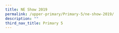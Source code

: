 ```yaml
---
title: NE Show 2019
permalink: /upper-primary/Primary-5/ne-show-2019/
description: ""
third_nav_title: Primary 5
---
```

